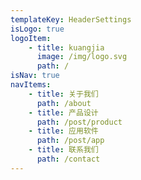 ```yaml
---
templateKey: HeaderSettings
isLogo: true
logoItem:
    - title: kuangjia
      image: /img/logo.svg
      path: /
isNav: true
navItems:
    - title: 关于我们
      path: /about
    - title: 产品设计
      path: /post/product
    - title: 应用软件
      path: /post/app
    - title: 联系我们
      path: /contact
---
```


